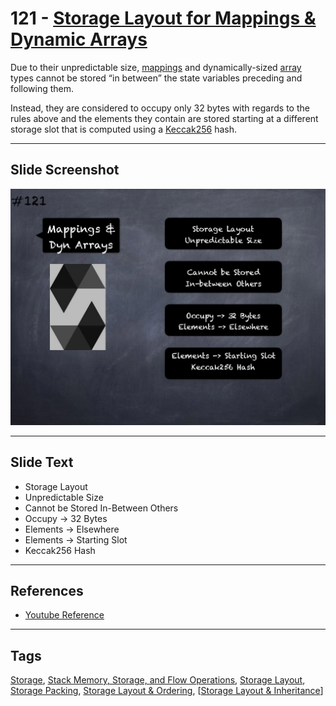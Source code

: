 # 121 - [Storage Layout for Mappings & Dynamic Arrays](Storage%20Layout%20for%20Mappings%20&%20Dynamic%20Arrays.md)
Due to their unpredictable size, [mappings](../2.%20Solidity%20101/Mapping%20Types.md) and dynamically-sized [array](../2.%20Solidity%20101/Arrays.md) types cannot be stored “in between” the state variables preceding and following them. 

Instead, they are considered to occupy only 32 bytes with regards to the rules above and the elements they contain are stored starting at a different storage slot that is computed using a [Keccak256](../1.%20Ethereum101/Keccak256.md) hash.

___
## Slide Screenshot
![121.jpg](../../images/3.%20Solidity%20201/121.jpg)
___
## Slide Text
- Storage Layout
- Unpredictable Size
- Cannot be Stored In-Between Others
- Occupy -> 32 Bytes
- Elements -> Elsewhere
- Elements -> Starting Slot
- Keccak256 Hash
___
## References
- [Youtube Reference](https://youtu.be/TqMIbouwePE)
___
## Tags
[Storage](../1.%20Ethereum101/Storage.md), [Stack Memory, Storage, and Flow Operations](../1.%20Ethereum101/Stack%20Memory,%20Storage,%20and%20Flow%20Operations.md), [Storage Layout](Storage%20Layout.md), [Storage Packing](Storage%20Packing.md), [Storage Layout & Ordering](Storage%20Layout%20&%20Ordering.md), [[Storage Layout & Inheritance](Storage%20Layout%20&%20Inheritance.md)]